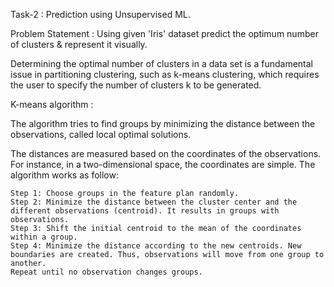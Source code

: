 Task-2 : Prediction using Unsupervised ML.

Problem Statement : Using given 'Iris' dataset predict the optimum number of clusters & represent it visually.

Determining the optimal number of clusters in a data set is a fundamental issue in partitioning clustering, such as k-means clustering, which requires the user to specify the number of clusters k to be generated.

K-means algorithm :

  The algorithm tries to find groups by minimizing the distance between the observations, called local optimal solutions.
  
  The distances are measured based on the coordinates of the observations. For instance, in a two-dimensional space, the coordinates are simple.
The algorithm works as follow:

    Step 1: Choose groups in the feature plan randomly.
    Step 2: Minimize the distance between the cluster center and the different observations (centroid). It results in groups with observations.
    Step 3: Shift the initial centroid to the mean of the coordinates within a group.
    Step 4: Minimize the distance according to the new centroids. New boundaries are created. Thus, observations will move from one group to another.
    Repeat until no observation changes groups.     
